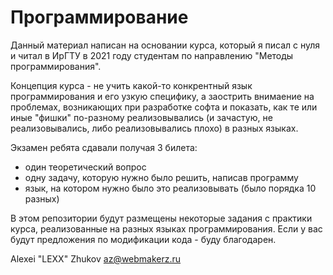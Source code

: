 # Программирование
Данный материал написан на основании курса, который я писал с нуля и читал в ИрГТУ в 2021 году студентам по направлению "Методы программирования".

Концепция курса - не учить какой-то конкрентный язык программирования и его узкую специфику, а заострить внимаение на проблемах, возникающих при разработке софта и показать, как те или иные "фишки" по-разному реализовывались (и зачастую, не реализовывались, либо реализовывались плохо) в разных языках.

Экзамен ребята сдавали получая 3 билета:
- один теоретический вопрос
- одну задачу, которую нужно было решить, написав программу
- язык, на котором нужно было это реализовывать (было порядка 10 разных)

В этом репозитории будут размещены некоторые задания с практики курса, реализованные на разных языках программирования. Если у вас будут предложения по модификации кода - буду благодарен.

Alexei "LEXX" Zhukov az@webmakerz.ru
